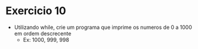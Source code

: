 # Exercicio 10

+ Utilizando while, crie um programa que imprime os numeros de 0 a 1000 em ordem descrecente
    + Ex: 1000, 999, 998
